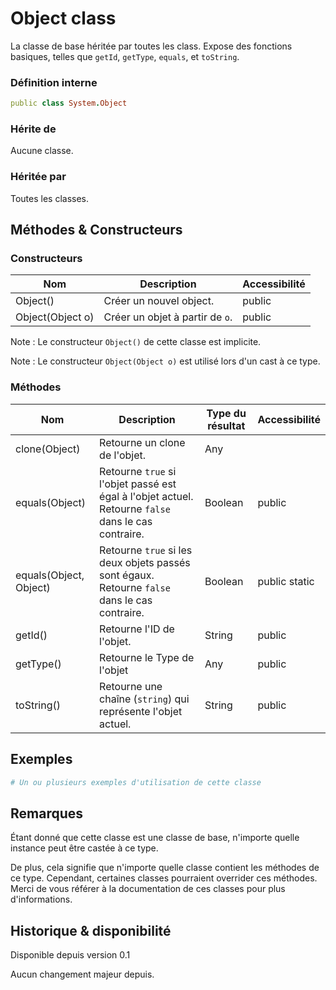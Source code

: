 # Object class

La classe de base héritée par toutes les class. Expose des fonctions basiques, telles que `getId`, `getType`, `equals`, et `toString`.

### Définition interne

```ruby
public class System.Object
```

### Hérite de

Aucune classe.

### Héritée par

Toutes les classes.

## Méthodes & Constructeurs

### Constructeurs

| Nom              | Description                     | Accessibilité |
| ---------------- | ------------------------------- | ------------- |
| Object()         | Créer un nouvel object.         | public        |
| Object(Object o) | Créer un objet à partir de `o`. | public        |

Note : Le constructeur `Object()` de cette classe est implicite.

Note : Le constructeur `Object(Object o)` est utilisé lors d'un cast à ce type.

### Méthodes

| Nom                    | Description                                                                                         | Type du résultat | Accessibilité |
| ---------------------- | --------------------------------------------------------------------------------------------------- | ---------------- | ------------- |
| clone(Object)          | Retourne un clone de l'objet.                                                                       | Any              |               |
| equals(Object)         | Retourne `true` si l'objet passé est égal à l'objet actuel. Retourne `false` dans le cas contraire. | Boolean          | public        |
| equals(Object, Object) | Retourne `true` si les deux objets passés sont égaux. Retourne `false` dans le cas contraire.       | Boolean          | public static |
| getId()                | Retourne l'ID de l'objet.                                                                           | String           | public        |
| getType()              | Retourne le Type de l'objet                                                                         | Any              | public        |
| toString()             | Retourne une chaîne (`string`) qui représente l'objet actuel.                                       | String           | public        |

## Exemples

```ruby
# Un ou plusieurs exemples d'utilisation de cette classe
```

## Remarques

Étant donné que cette classe est une classe de base, n'importe quelle instance peut être castée à ce type.

De plus, cela signifie que n'importe quelle classe contient les méthodes de ce type. Cependant, certaines classes pourraient overrider ces méthodes. Merci de vous référer à la documentation de ces classes pour plus d'informations.

## Historique & disponibilité

Disponible depuis version 0.1

Aucun changement majeur depuis.
